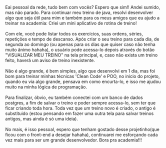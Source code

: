 Eai pessoal da rede, tudo bem com vocês? Espero que sim!!
Andei sumido, mas não parado. Para continuar meu treino de java, resolvi desenvolver algo que seja útil para mim e também para os meus amigos que eu ajudo a treinar na academia: Criei um mini aplicativo de rotina de treino!
<br><br>
Com ele, você pode listar todos os exercícios, suas ordens, séries, repetições e tempo de descanso. Após criar o seu treino para cada dia, de segunda ao domingo (ou apenas para os dias que quiser caso não tenha muito ânimo hahaha), o usuário pode acessa-lo depois através do botão "VISUALIZAR MEU TREINO" na tela principal, e, caso não exista um treino feito, haverá um aviso de treino inexistente.
<br><br>
Não é algo grande, é bem simples, algo que desenvolvi em 1 dia, mas foi bom para treinar minhas técnicas 'Clean Code' e POO, no inicio do projeto, quando eu via algo grande, pensava em como encurta-lo, e isso me ajudou muito na minha lógica de programação.
<br><br>
Para finalizar, óbvio, eu também conectei com um banco de dados postgres, a fim de salvar o treino e poder sempre acessa-lo, sem ter que ficar criando toda hora. Toda vez que um treino novo é criado, o antigo é substituido (estou pensando em fazer uma outra tela para salvar treinos antigos, mas ainda é só uma ideia). <br><br>
No mais, é isso pessoal, espero que tenham gostado desse projetinho(que ficou com o front-end a desejar hahaha), continuarei me esforçando cada vez mais para ser um grande desenvolvedor. Bora pra academia!!!
